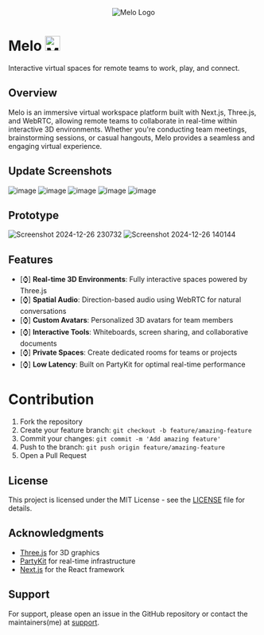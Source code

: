 <p align="center">
  <img src="https://github.com/user-attachments/assets/abc57795-fb03-4caf-a0b5-4303de5dd476" alt="Melo Logo" />
</p>

# Melo <img src="https://github.com/user-attachments/assets/f46ba003-97f8-4abe-92e7-bf183da25042" alt="Melo Logo" height="30" />

Interactive virtual spaces for remote teams to work, play, and connect.

## Overview

Melo is an immersive virtual workspace platform built with Next.js, Three.js, and WebRTC, allowing remote teams to collaborate in real-time within interactive 3D environments. Whether you're conducting team meetings, brainstorming sessions, or casual hangouts, Melo provides a seamless and engaging virtual experience.

## Update Screenshots
![image](https://github.com/user-attachments/assets/b0b9fa08-33d1-40ee-b26c-db7a54396e90)
![image](https://github.com/user-attachments/assets/581478cb-6360-4757-8a98-5b54e873a3cb)
![image](https://github.com/user-attachments/assets/af762997-f87f-4d90-926d-b002a1a3eaf9)
![image](https://github.com/user-attachments/assets/836c0cc1-3e63-42b4-8692-afd2663b361c)
![image](https://github.com/user-attachments/assets/a17c44d9-c0d9-4e9a-896a-b4554a8b633f)

## Prototype
![Screenshot 2024-12-26 230732](https://github.com/user-attachments/assets/87166bd7-f04e-48cf-8a48-c2f194b88740)
![Screenshot 2024-12-26 140144](https://github.com/user-attachments/assets/3b79cc33-9373-4130-8cfa-9877a4f7c337)

## Features

- [⌚] **Real-time 3D Environments**: Fully interactive spaces powered by Three.js
- [⌚] **Spatial Audio**: Direction-based audio using WebRTC for natural conversations
- [⌚] **Custom Avatars**: Personalized 3D avatars for team members
- [⌚] **Interactive Tools**: Whiteboards, screen sharing, and collaborative documents
- [⌚] **Private Spaces**: Create dedicated rooms for teams or projects
- [⌚] **Low Latency**: Built on PartyKit for optimal real-time performance

# Contribution

1. Fork the repository
2. Create your feature branch: `git checkout -b feature/amazing-feature`
3. Commit your changes: `git commit -m 'Add amazing feature'`
4. Push to the branch: `git push origin feature/amazing-feature`
5. Open a Pull Request

## License

This project is licensed under the MIT License - see the [LICENSE](LICENSE) file for details.

## Acknowledgments

- [Three.js](https://threejs.org/) for 3D graphics
- [PartyKit](https://partykit.io) for real-time infrastructure
- [Next.js](https://nextjs.org/) for the React framework

## Support

For support, please open an issue in the GitHub repository or contact the maintainers(me) at [support](mailto:saphalpdyl@gmail.com).
